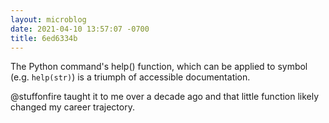 ```yaml
---
layout: microblog
date: 2021-04-10 13:57:07 -0700
title: 6ed6334b
---
```

The Python command's help() function, which can be applied to symbol (e.g. `help(str)`) is a triumph of accessible documentation.

@stuffonfire taught it to me over a decade ago and that little function likely changed my career trajectory.
